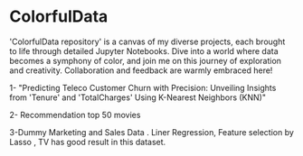# ColorfulData

'ColorfulData repository' is a canvas of my diverse projects, each brought to life through detailed Jupyter Notebooks. Dive into a world where data becomes a symphony of color, and join me on this journey of exploration and creativity. Collaboration and feedback are warmly embraced here!

1- "Predicting Teleco Customer Churn with Precision: Unveiling Insights from 'Tenure' and 'TotalCharges' Using K-Nearest Neighbors (KNN)"

2- Recommendation top 50 movies 

3-Dummy Marketing and Sales Data . Liner Regression, Feature selection by Lasso , TV has good result in this dataset.
